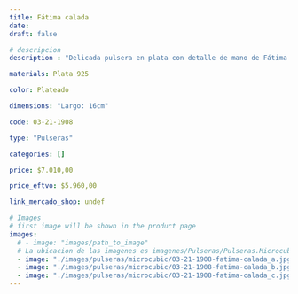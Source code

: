 ```yaml
---
title: Fátima calada
date: 
draft: false

# descripcion
description : "Delicada pulsera en plata con detalle de mano de Fátima calada con cristales cubic. Tamaño para muñecas pequeñas. Largo regulable. "

materials: Plata 925

color: Plateado

dimensions: "Largo: 16cm"

code: 03-21-1908

type: "Pulseras"

categories: []

price: $7.010,00

price_eftvo: $5.960,00

link_mercado_shop: undef

# Images
# first image will be shown in the product page
images:
  # - image: "images/path_to_image"
  # La ubicacion de las imagenes es imagenes/Pulseras/Pulseras.Microcubic/03-21-1908-fatima-calada
  - image: "./images/pulseras/microcubic/03-21-1908-fatima-calada_a.jpg"
  - image: "./images/pulseras/microcubic/03-21-1908-fatima-calada_b.jpg"
  - image: "./images/pulseras/microcubic/03-21-1908-fatima-calada_c.jpg"
---
```

